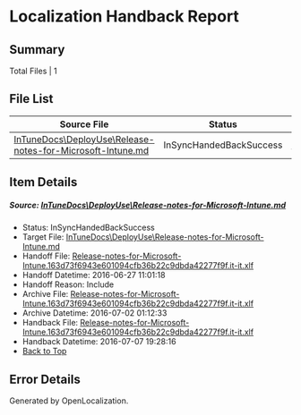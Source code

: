# <a name='report-top'></a> Localization Handback Report

## Summary
 Total Files | 1

## File List
 Source File | Status | Details 
 ----------- | ------ | ------- 
 [InTuneDocs\DeployUse\Release-notes-for-Microsoft-Intune.md](https://github.com/Microsoft/IntuneDocs-pr/blob/779127bfd39145010f0d9b6609286aaf4dedfdc8/InTuneDocs/DeployUse/Release-notes-for-Microsoft-Intune.md) | InSyncHandedBackSuccess | [Details](#1906f14568484ebbf23ac7c4350964fb2d5d508f223)

## Item Details
##### <a name='1906f14568484ebbf23ac7c4350964fb2d5d508f223'></a> Source: [InTuneDocs\DeployUse\Release-notes-for-Microsoft-Intune.md](https://github.com/Microsoft/IntuneDocs-pr/blob/779127bfd39145010f0d9b6609286aaf4dedfdc8/InTuneDocs/DeployUse/Release-notes-for-Microsoft-Intune.md)
* Status: InSyncHandedBackSuccess
* Target File: [InTuneDocs\DeployUse\Release-notes-for-Microsoft-Intune.md](https://github.com/Microsoft/IntuneDocs-pr.it-it/blob/69dd76b597ce941618f70e497fef89e2074139b9/InTuneDocs/DeployUse/Release-notes-for-Microsoft-Intune.md)
* Handoff File: [Release-notes-for-Microsoft-Intune.163d73f6943e601094cfb36b22c9dbda42277f9f.it-it.xlf](https://github.com/Microsoft/EM.handoff/blob/bb8bb5b55c525daadcbc67df00caac1cd0effccf/ol-handoff/Microsoft/IntuneDocs-pr.it-it/master/Release-notes-for-Microsoft-Intune.163d73f6943e601094cfb36b22c9dbda42277f9f.it-it.xlf)
* Handoff Datetime: 2016-06-27 11:01:18
* Handoff Reason: Include
* Archive File: [Release-notes-for-Microsoft-Intune.163d73f6943e601094cfb36b22c9dbda42277f9f.it-it.xlf](https://github.com/Microsoft/EM.handoff/blob/1782b02b8d539a4df1456fdc5afe6ed09a574d3a/ol-handoff/Microsoft/IntuneDocs-pr.it-it/master/archive/Release-notes-for-Microsoft-Intune.163d73f6943e601094cfb36b22c9dbda42277f9f.it-it.xlf)
* Archive Datetime: 2016-07-02 01:12:33
* Handback File: [Release-notes-for-Microsoft-Intune.163d73f6943e601094cfb36b22c9dbda42277f9f.it-it.xlf](https://github.com/Microsoft/EM.handback/blob/b6ffee3ea42a15fa9a83459459147c0ba879a454/ol-handback/Microsoft/IntuneDocs-pr.it-it/master/Release-notes-for-Microsoft-Intune.163d73f6943e601094cfb36b22c9dbda42277f9f.it-it.xlf)
* Handback Datetime: 2016-07-07 19:28:16
* [Back to Top](#report-top)


## Error Details

Generated by OpenLocalization.
